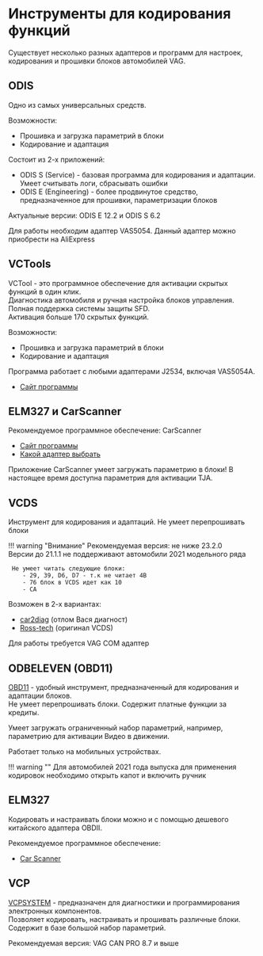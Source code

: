 
# Инструменты для кодирования функций

Существует несколько разных адаптеров и программ для настроек, кодирования и прошивки блоков автомобилей VAG.

## ODIS

Одно из самых универсальных средств. 

Возможности:  

* Прошивка и загрузка параметрий в блоки  
* Кодирование и адаптация

Состоит из 2-х приложений:

* ODIS S (Service) - базовая программа для кодирования и адаптации. Умеет считывать логи, сбрасывать ошибки
* ODIS E (Engineering) - более продвинутое средство, предназначенное для прошивки, параметризации блоков

Актуальные версии: ODIS E 12.2 и ODIS S 6.2  

Для работы необходим адаптер VAS5054. Данный адаптер можно приобрести на AliExpress

## VCTools

VCTool - это программное обеспечение для активации скрытых функций в один клик.  
Диагностика автомобиля и ручная настройка блоков управления. Полная поддержка системы защиты SFD.  
Активация больше 170 скрытых функций.

Возможности:  

* Прошивка и загрузка параметрий в блоки  
* Кодирование и адаптация

Программа работает с любыми адаптерами J2534, включая VAS5054A.

* [Сайт программы](https://vctool.app/)

## ELM327 и CarScanner

Рекомендуемое программное обеспечение: CarScanner  

* [Сайт программы](https://www.carscanner.info/)
* [Какой адаптер выбрать](https://www.carscanner.info/ru/choosing-obdii-adapter/)

Приложение CarScanner умеет загружать параметрию в блоки! В настоящее время доступна параметрия для активации TJA.

## VCDS

Инструмент для кодирования и адаптаций. Не умеет перепрошивать блоки

!!! warning "Внимание"
    Рекомендуемая версия: не ниже 23.2.0  
    Версии до 21.1.1 не поддерживают автомобили 2021 модельного ряда  

     Не умеет читать следующие блоки:  
        - 29, 39, D6, D7 - т.к не читает 4B  
        - 76 блок в VCDS идет как 10  
        - CA

Возможен в 2-х вариантах: 

* [car2diag](https://car2diag.ru/) (отлом Вася диагност)
* [Ross-tech](https://www.ross-tech.com/) (оригинал VCDS)

Для работы требуется VAG COM адаптер

## ODBELEVEN (OBD11)

[OBD11](https://obdeleven.com/) - удобный инструмент, предназначенный для кодирования и адаптации блоков.  
Не умеет перепрошивать блоки. Содержит платные функции за кредиты.  

Умеет загружать ограниченный набор параметрий, например, параметрию для активации Видео в движении.  

Работает только на мобильных устройствах.

!!! warning ""
    Для автомобилей 2021 года выпуска для применения кодировок необходимо открыть капот и включить ручник

## ELM327

Кодировать и настраивать блоки можно и с помощью дешевого китайского адаптера OBDII.  

Рекомендуемое программное обеспечение:

* [Car Scanner](https://www.carscanner.info/)

## VCP

[VCPSYSTEM](http://vcpsystem.ru/) - предназначен для диагностики и программирования электронных компонентов.  
Позволяет кодировать, настраивать и прошивать различные блоки. Содержит в базе большой набор параметрий.  

Рекомендуемая версия: VAG CAN PRO 8.7 и выше
